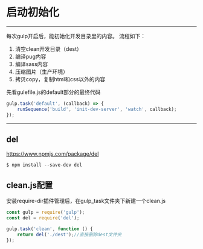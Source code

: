 # 启动初始化
---

每次gulp开启后，能初始化开发目录里的内容。
流程如下：
1. 清空clean开发目录（dest）
2. 编译pug内容
3. 编译sass内容
4. 压缩图片（生产环境）
5. 拷贝copy，复制html和css以外的内容

先看gulefile.js的default部分的最终代码

```js
gulp.task('default', (callback) => {
    runSequence('build', 'init-dev-server', 'watch', callback);
});
```
---

## del

https://www.npmjs.com/package/del

```
$ npm install --save-dev del
```

## clean.js配置

安装require-dir插件管理后，在gulp_task文件夹下新建一个clean.js

```js
const gulp = require('gulp');
const del = require('del');

gulp.task('clean', function () {
    return del('./dest');//直接删除dest文件夹
});
```
